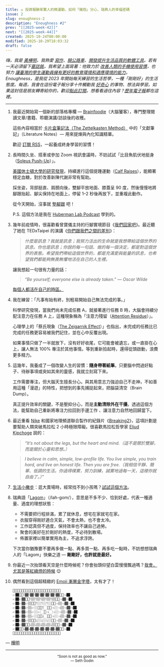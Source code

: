 ```yaml
---
title: ⚖️ 投資報酬率驚人的微運動、如何「擁抱」分心、瑞典人的幸福密碼
issue: 2
slug: enoughness-2
description: "Enoughness #2"
prev: "[[2025-week-42]]"
next: "[[2025-week-44]]"
created: 2025-10-24T00:00:00
modified: 2025-10-29T18:03:32
draft: false
---
```


<!-- SELF-INTRO-START -->
_嗨，我是 [黃樺明](https://huami.ng)，我熱愛 [寫作](https://huami.ng/writing)、[騎公路車](https://www.strava.com/athletes/huaminghuang)、[開發提升生活品質的軟體工具](https://github.com/huaminghuangtw)。若有一天必須留下[墓誌銘](https://huami.ng/2025/7/15/live-each-day-as-if-it-were-your-last)，我希望上面寫著：他致力於 [改善人類的手機使用習慣](https://shortcutomation.com)，也努力 [讓臺灣的學生運動員擁有更好的教育環境和適應環境的能力](https://adaptx.tw)。Enoughness，是我從 2023 年開始每天練習的生活哲學，一種「剛剛好」的生活態度。每週，我會在這份電子報分享十件觸動我 [好奇心](https://huami.ng/weekly-mindware-update) 的事物、想法與學習。如果這封信是朋友轉寄給你的，歡迎[點此訂閱](https://huami.ng/newsletter)。想看看過往內容？[歷年電子報](https://huami.ng/enoughness)都在這裡。_
<!-- SELF-INTRO-END -->

---

1. 我最近開始寫一個新的部落格專欄 — [Brainfoodie](https://huami.ng/brainfoodie)（大腦饕客），專門整理閱讀文章/書籍、聆聽演講/訪談後的收穫。

	這些內容相當於 [卡片盒筆記法（The Zettelkasten Method）](https://www.books.com.tw/products/0010922143) 中的「文獻筆記」（Literature Notes）— 用來提煉與內化知識精華。

	歡迎 [訂閱 RSS](https://huami.ng/brainfoodie/rss.xml)，一起養成終身學習的習慣！

2. 長時間久坐、搭車或參加 Zoom 視訊會議時，不妨試試「比目魚肌伏地挺身（[Soleus Push-Up](https://www.google.com/search?q=Soleus+Push-Up)）」。

	[美國休士頓大學的研究發現](https://doi.org/10.1016/j.isci.2022.104869)，持續進行這個提踵運動（[Calf Raises](https://www.google.com/search?q=Calf+Raises)），能顯著穩定血糖，對於改善新陳代謝非常有幫助。

	採坐姿，背部挺直、肩膀向後，雙腳平放地面、膝蓋呈 90 度，然後慢慢地將腳跟抬起、腳尖保持在地面上，停留 1–2 秒後再放下，並重複此動作。

	從今天開始，沒事就 [墊腳跟](https://www.youtube.com/watch?v=lIGlrILv7dk) 吧！

	P.S. 這個方法是我在 [Huberman Lab Podcast](https://youtu.be/q1Ss8sTbFBY?t=275) 學到的。

3. 幾年前疫情時，很喜歡看曾寶儀主持的行腳實境節目《[我們回家吧](https://www.youtube.com/playlist?list=PLjXc5eLBNkueCSWO48H40b96Jn3ud6U6t)》。最近聽了她在 TEDxTaipei 的演講《[你們跟我們之間的差別](https://youtu.be/7Hq-Q-JE74Q)》：

	> _什麼是訊息？我就是訊息；我努力活出的生命就是我想帶給這個世界的訊息。你也是訊息；你說的每一句話、做的每一個決定，都是對這個世界的表態。希望我們帶給這個世界的，都是充滿愛與能量的訊息，也希望我們都能夠無畏無懼地活在自己的人生裡。_

	讓我想起一句很有力量的話：

	> _“Be yourself; everyone else is already taken.” — Oscar Wilde_

	[每個人都活在自己的時區。](https://huami.ng/2025/8/30/you-and-your-timeline/)

4. 我在練習：「凡事有始有終，別輕易開始自己無法完成的事。」

	科學研究發現，當我們尚未完成任務 A，就接著進行任務 B 時，大腦會持續分配注意力在任務 A 上，這種現象稱為「注意力殘留（[Attention Residue](https://www.google.com/search?q=Attention+Residue)）」。

	心理學上的「蔡氏現象（[The Zeigarnik Effect](https://www.google.com/search?q=The+Zeigarnik+Effect)）」也指出，未完成的任務比已完成的任務更容易被我們記住，並在心中反覆出現。

	如果事情只做了一半就放下，沒有好好收尾，它可能會被遺忘，或一直掛在心上，讓人無法 100% 專注於其他事情。等到重新拾起時，還得從頭啟動，浪費更多精力。

5. 這幾年，我養成了一個改變人生的習慣：**隨身帶著紙筆**。只要腦中閃過好點子、待辦事項或突如其來的靈感，我就立刻寫下來。

	工作需要專注，但大腦天生擅長分心。與其用意志力強迫自己不走神，不如善用這種「漫遊」的特性，把想到的事先捕捉起來，把腦袋清空（Brain Dump）。

	真正提升效率的關鍵，不是壓抑分心，而是**主動清除外在干擾**。透過這個方法，能幫助自己重新將專注力拉回到手邊工作 、讓注意力自然地回歸當下。

6. 最近重看 [Nike](https://www.nike.com/tw/running/breaking2) 和國家地理頻道聯合製作的紀錄片《[Breaking2](https://www.imdb.com/title/tt7293698/)》，這項計劃是要幫助人類突破馬拉松 2 小時極限障礙。很喜歡馬拉松哲學家 [Eliud Kipchoge](https://www.google.com/search?q=Eliud+Kipchoge) 說的：

	> _“It’s not about the legs, but the heart and mind.（這不是關於雙腳，而是關於心靈和思想。）_

	> _I believe in calm, simple, low-profile life. You live simple, you train hard, and live an honest life. Then you are free.（我相信平靜、簡單、低調的生活。你過得樸實，努力訓練，誠實地過每一天，這樣你就自由了。）”_

7. [生活小撇步](https://huami.ng/life-pro-tip)：逛大賣場時，經常找不到小孩嗎？[試試這個方法](https://www.reddit.com/r/lifehacks/comments/11o1u5z/works_on_kids_too_and_theyll_willingly_go_along/)。
8. 瑞典語「[Lagom](https://www.google.com/search?q=Lagom)」（/lah-gom/），意思是不多不少、恰到好處，代表一種適量、適度的理想狀態：

	* 不需要把行程排滿，累了就休息，想宅在家就宅在家。
	* 衣服穿得剛好適合天氣，不會太熱，也不會太冷。
	* 工作認真但不過度，保持效率也不讓自己過勞。
	* 聚會的美好在於剛好的熱度，不必待到散場。
	* 佈置家裡以簡單實用為主，不追求浮誇。

	下次當你猶豫要不要再多做一點、再多買一點、再多吃一點時，不妨想想瑞典人的「Lagom」快樂之道 — **剛剛好，也許就是最好。**

9. 你最近一次抬頭看天空是什麼時候呢？你會抬頭仰望白雲慢慢飄過嗎？[我會，尤其是等紅綠燈的時候](https://www.reddit.com/r/itookapicture/comments/yi8x9s/itap_of_a_sunset_and_a_powerline_over_2_hours/) 😌
10. 偶然看到這個超精緻的 [Emoji 漸層金字塔](https://www.reddit.com/r/coolguides/comments/11vvgs5/comment/jcvw932)，太有才了！

	```
	👊🏿👇🏿👇🏿👇🏿👇🏿👇🏿👇🏿👇🏿👇🏿👇🏿👊🏿
	👉🏿👎🏾👇🏾👇🏾👇🏾👇🏾👇🏾👇🏾👇🏾👎🏾👈🏿
	👉🏿👉🏾👎🏽👇🏽👇🏽👇🏽👇🏽👇🏽👎🏽👈🏾👈🏿
	👉🏿👉🏾👉🏽👎🏼👇🏼👇🏼👇🏼👎🏼👈🏽👈🏾👈🏿
	👉🏿👉🏾👉🏽👉🏼👎🏻👇🏻👎🏻👈🏼👈🏽👈🏾👈🏿
	👉🏿👉🏾👉🏽👉🏼👉🏻🗿👈🏻👈🏼👈🏽👈🏾👈🏿
	👉🏿👉🏾👉🏽👉🏼👍🏻👆🏻👍🏻👈🏼👈🏽👈🏾👈🏿
	👉🏿👉🏾👉🏽👍🏼👆🏼👆🏼👆🏼👍🏼👈🏽👈🏾👈🏿
	👉🏿👉🏾👍🏽👆🏽👆🏽👆🏽👆🏽👆🏽👍🏽👈🏾👈🏿
	👉🏿👍🏾👆🏾👆🏾👆🏾👆🏾👆🏾👆🏾👆🏾👍🏾👈🏿
	👊🏿👆🏿👆🏿👆🏿👆🏿👆🏿👆🏿👆🏿👆🏿👆🏿👊🏿
	```

— [樺明](https://huami.ng/2025/10/24/enoughness-2)

---

<p align="center">
<sub>
“Soon is not as good as now.”
<br>
— Seth Godin
</sub>
</p>
